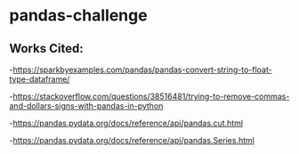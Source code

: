 # pandas-challenge

## Works Cited:

-https://sparkbyexamples.com/pandas/pandas-convert-string-to-float-type-dataframe/

-https://stackoverflow.com/questions/38516481/trying-to-remove-commas-and-dollars-signs-with-pandas-in-python

-https://pandas.pydata.org/docs/reference/api/pandas.cut.html

-https://pandas.pydata.org/docs/reference/api/pandas.Series.html
